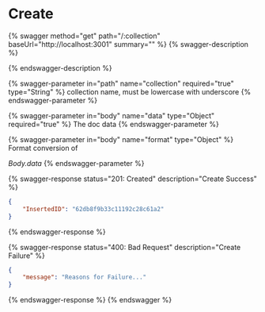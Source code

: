 # Create

{% swagger method="get" path="/:collection" baseUrl="http://localhost:3001" summary="" %}
{% swagger-description %}

{% endswagger-description %}

{% swagger-parameter in="path" name="collection" required="true" type="String" %}
collection name, must be lowercase with underscore
{% endswagger-parameter %}

{% swagger-parameter in="body" name="data" type="Object" required="true" %}
The doc data
{% endswagger-parameter %}

{% swagger-parameter in="body" name="format" type="Object" %}
Format conversion of 

_Body.data_
{% endswagger-parameter %}

{% swagger-response status="201: Created" description="Create Success" %}
```json
{
    "InsertedID": "62db8f9b33c11192c28c61a2"
}
```
{% endswagger-response %}

{% swagger-response status="400: Bad Request" description="Create Failure" %}
```json
{
    "message": "Reasons for Failure..."
}
```
{% endswagger-response %}
{% endswagger %}
